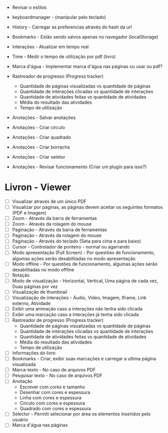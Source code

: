 - Revisar o estilos
- keyboardmanager - (manipular pelo teclado)
- History - Carregar as preferencias através do hash da url
- Bookmarks - Estão sendo salvos apenas no navegador (localStorage)
- Interações - Atualizar em tempo real
- Time - Medir o tempo de utilização por pdf (livro)
- Marca d'água - Implementar marca d'água nas páginas ou usar ou pdf?

- Rastreador de progresso (Progress tracker)

  - Quantidade de páginas visualizadas vs quantidade de páginas
  - Quantidade de interações clicadas vs quantidade de interações
  - Quantidade de atividades feitas vs quantidade de atividades
  - Média do resultado das atividades
  - Tempo de utilização

- Anotações - Salvar anotações
- Anotações - Criar círculo
- Anotações - Criar quadrado
- Anotações - Criar borracha
- Anotações - Criar seletor
- Anotações - Revisar funcionamento (Criar um plugin para isso?)

# Livron - Viewer

- [ ] Visualizar através de um único PDF
- [ ] Visualizar por páginas, as páginas devem aceitar os seguintes formatos (PDF e Imagem)
- [ ] Zoom - Através da barra de ferramentas
- [ ] Zoom - Através da rolagem do mouse
- [ ] Paginação - Através da barra de ferramentas
- [ ] Paginação - Através da rolagem do mouse
- [ ] Paginação - Através do teclado (Seta para cima e para baixo)
- [ ] Cursor - Controlador de ponteiro - normal ou agarrando
- [ ] Modo apresentação (Full Screen) - Por questões de funcionamento, algumas ações serão desabilitadas no modo apresentação
- [ ] Modo offline - Por questões de funcionamento, algumas ações serão desabilitadas no modo offline
- [ ] Rotação
- [ ] Modo de visualização - Horizontal, Vertical, Uma página de cada vez, Duas páginas por vez
- [ ] Visualização de thumbnail
- [ ] Visualização de interações - Áudio, Vídeo, Imagem, Iframe, Link externo, Atividade
- [ ] Exibir uma animação caso a interações não tenha sido clicada
- [ ] Exibir uma marcação caso a interações já tenha sido clicada
- [ ] Rastreador de progresso (Progress tracker)
  - Quantidade de páginas visualizadas vs quantidade de páginas
  - Quantidade de interações clicadas vs quantidade de interações
  - Quantidade de atividades feitas vs quantidade de atividades
  - Média do resultado das atividades
  - Tempo de utilização
- [ ] Informações do livro
- [ ] Bookmarks - Criar, exibir suas marcações e carregar a ultima página visualizada
- [ ] Marca-texto - No caso de arquivos PDF
- [ ] Pesquisar texto - No caso de arquivos PDF
- [ ] Anotação
  - Escrever com cores e tamanho
  - Desenhar com cores e espessura
  - Linha com cores e espessura
  - Círculo com cores e espessura
  - Quadrado com cores e espessura
- [ ] Selector - Permiti selecionar por área os elementos inseridos pelo usuário
- [ ] Marca d'água nas páginas

